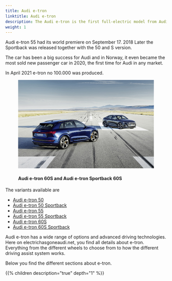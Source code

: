 ```yaml
---
title: Audi e-tron
linktitle: Audi e-tron
description: The Audi e-tron is the first full-electric model from Audi and is available in 6 variants. The sporty SUV combines the space and comfort of a typical luxury class automobile with a range suitable for everyday use, catapulting the driver into a new era with the electrical all-wheel drive.
weight: 1
---
```

<!-- markdownlint-disable MD033 -->

Audi e-tron 55 had its world premiere on September 17. 2018 Later the Sportback was released together with the 50 and S version.

The car has been a big success for Audi and in Norway, it even became the most sold new passenger car in 2020, the first time for Audi in any market.

In April 2021 e-tron no 100.000 was produced.

<figure>
    <a href="variants/variants1.jpg">
        <img src="variants/variants1s.jpg" alt="Audi e-tron 60S and Audi e-tron Sportback 60S" title="Audi e-tron 60S and Audi e-tron Sportback 60S">
    </a>
    <figcaption><h4>Audi e-tron 60S and Audi e-tron Sportback 60S</h4></figcaption>
</figure>

The variants available are

- [Audi e-tron 50](/models/e-tron/variants/#audi-e-tron-50)
- [Audi e-tron 50 Sportback](/models/e-tron/variants/#audi-e-tron-50-sportback)
- [Audi e-tron 55](/models/e-tron/variants/#audi-e-tron-55)
- [Audi e-tron 55 Sportback](/models/e-tron/variants/#audi-e-tron-55-sportback)
- [Audi e-tron 60S](/models/e-tron/variants/#audi-e-tron-60s)
- [Audi e-tron 60S Sportback](/models/e-tron/variants/#audi-e-tron-60s-sportback)
  
Audi e-tron has a wide range of options and advanced driving technologies. Here on electrichasgoneaudi.net, you find all details about e-tron. Everything from the different wheels to choose from to how the different driving assist system works.

Below you find the different sections about e-tron.

{{% children description="true" depth="1" %}}
